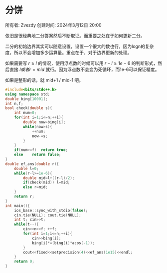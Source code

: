# 分饼

所有者: Zvezdy
创建时间: 2024年3月12日 20:00

依旧是很经典地二分答案然后不断取证。而重要之处在于如何更新二分。

二分的初始边界其实可以随意设置，设置一个很大的数也行，因为logn的复杂度，所以不会增加多少运算量。重点在于，对于边界更新的处理。

如果需要写 $r≥l$ 的情况，使用浮点数的时候可以用 $r-l≥1e-6$ 的判断形式，然后直接 $l 或者 r=mid$ 就行。因为浮点数不会变为死循环，而1e-6可以保证精度。

如果是整形的话，就 mid+1 / mid-1 吧。

```cpp
#include<bits/stdc++.h>
using namespace std;
double bing[10001];
int n,f;
bool check(double s){
    int num=0;
    for(int i=1;i<=n;++i){
        double now=bing[i];
        while(now>s){
            ++num;
            now-=s;
        }
    }
    if(num>=f)  return true;
    else    return false;
}
double ef_ans(double r){
    double l=0;
    while(r-l>=1e-6){
        double mid=l+((r-l)/2);
        if(check(mid)) l=mid;
        else r=mid;
    }
    return r;
}
int main(){
    ios_base::sync_with_stdio(false);
    cin.tie(NULL); cout.tie(NULL);
    int t; cin>>t;
    while(t--){
        cin>>n>>f; ++f;
        for(int i=1;i<=n;++i){
            cin>>bing[i];
            bing[i]*=(bing[i]*acos(-1));
        }
        cout<<fixed<<setprecision(4)<<ef_ans(1e15)<<endl;
    }
    return 0;
}

```